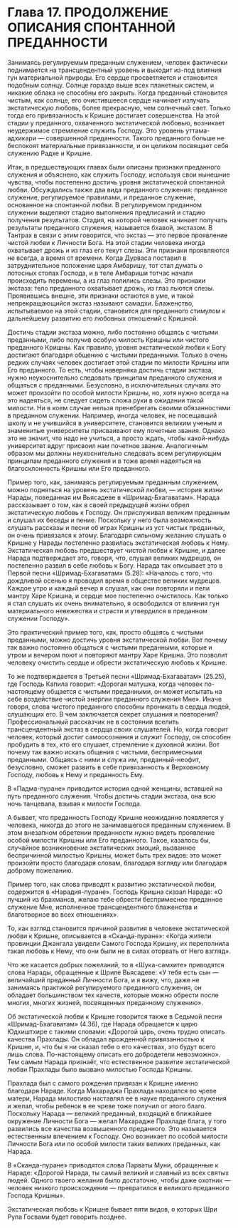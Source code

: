 # Глава 17. ПРОДОЛЖЕНИЕ ОПИСАНИЯ СПОНТАННОЙ ПРЕДАННОСТИ

Занимаясь регулируемым преданным служением, человек фактически поднимается на трансцендентный уровень и выходит из-под влияния гун материальной природы. Его сердце просветляется и становится подобным солнцу. Солнце гораздо выше всех планетных систем, и никакие облака не способны его закрыть. Когда преданный становится чистым, как солнце, его очистившееся сердце начинает излучать экстатическую любовь, более прекрасную, чем солнечный свет. Только тогда его привязанность к Кришне достигает совершенства. На этой стадии у преданного, охваченного экстатической любовью, возникает неудержимое стремление служить Господу. Это уровень уттама-адхикари — совершенной преданности. Такого преданного больше не беспокоят материальные привязанности, и он целиком посвящает себя служению Радхе и Кришне.

Итак, в предшествующих главах были описаны признаки преданного служения и объяснено, как служить Господу, используя свои нынешние чувства, чтобы постепенно достичь уровня экстатической спонтанной любви. Обсуждались также два вида преданного служения: преданное служение, регулируемое правилами, и преданное служение, основанное на спонтанной любви. В регулируемом преданном служении выделяют стадию выполнения предписаний и стадию получения результатов. Стадия, на которой человек начинает получать результаты преданного служения, называется бхавой, экстазом. В Тантрах в связи с этим говорится, что экстаз — это первое проявление чистой любви к Личности Бога. На этой стадии человека иногда охватывает дрожь и из глаз его текут слезы. Эти признаки проявляются не всегда, а время от времени. Когда Дурваса поставил в затруднительное положение царя Амбаришу, тот стал думать о лотосных стопах Господа, и в теле Амбариши тотчас начали происходить перемены, а из глаз полились слезы. Это признаки экстаза: тело преданного охватывает дрожь, из глаз льются слезы. Проявившись внешне, эти признаки остаются в уме, и такой непрекращающийся экстаз называют самадхи. Блаженство, испытываемое на этой стадии, становится для преданного стимулом к дальнейшему развитию его любовных отношений с Кришной.

Достичь стадии экстаза можно, либо постоянно общаясь с чистыми преданными, либо получив особую милость Кришны или чистого преданного Кришны. Как правило, уровня экстатической любви к Богу достигают благодаря общению с чистыми преданными. Только в очень редких случаях человек достигает этой стадии по милости Кришны или Его преданного. То есть, чтобы наверняка достичь стадии экстаза, нужно неукоснительно следовать принципам преданного служения и общаться с преданными. Безусловно, в исключительных случаях это может произойти по особой милости Кришны, но, хотя нужно всегда на это надеяться, не следует сидеть сложа руки в ожидании такой милости. Ни в коем случае нельзя пренебрегать своими обязанностями в преданном служении. Например, иногда человек, не посещавший школу и не учившийся в университете, становится великим ученым и знаменитые университеты присваивают ему почетные звания. Однако это не значит, что надо не учиться, а просто ждать, чтобы какой-нибудь университет вдруг присвоил нам почетное звание. Аналогичным образом мы должны неукоснительно следовать всем регулирующим принципам преданного служения и в тоже время надеяться на благосклонность Кришны или Его преданного.

Пример того, как, занимаясь регулируемым преданным служением, можно подняться на уровень экстатической любви, — история жизни Нарады, поведанная им Вьясадеве в «Шримад-Бхагаватам». Нарада рассказывает о том, как в своей предыдущей жизни обрел экстатическую любовь к Господу. Он прислуживал великим преданным и слушал их беседы и пение. Поскольку у него была возможность слушать рассказы и песни об играх Кришны из уст чистых преданных, он очень привязался к этому. Благодаря сильному желанию слушать о Кришне у Нарады постепенно развилась экстатическая любовь к Нему. Экстатическая любовь предшествует чистой любви к Кришне, и далее Нарада подтверждает это, говоря, что, слушая великих мудрецов, он постепенно развил в себе любовь к Богу. Нарада так описывает это в Первой песни «Шримад-Бхагаватам» (5.28): «Началось с того, что дождливой осенью я проводил время в обществе великих мудрецов. Каждое утро и каждый вечер я слушал, как они повторяли и пели мантру Харе Кришна, и сердце мое постепенно очистилось. Как только я стал слушать их очень внимательно, я освободился от влияния гун материального невежества и страсти и утвердился в преданном служении Господу».

Это практический пример того, как, просто общаясь с чистыми преданными, можно достичь уровня экстатической любви. Вот почему так важно постоянно общаться с чистыми преданными, которые и утром и вечером поют и повторяют мантру Харе Кришна. Это позволит человеку очистить сердце и обрести экстатическую любовь к Кришне.

То же подтверждается в Третьей песни «Шримад-Бхагаватам» (25.25), где Господь Капила говорит: «Дорогая матушка, когда человек по-настоящему общается с чистыми преданными, он может испытать на себе воздействие чистой энергии преданного служения Мне». Иначе говоря, слова чистого преданного способны проникать в сердца людей, слушающих его. В чем заключается секрет слушания и повторения? Профессиональный рассказчик не в состоянии вселить трансцендентный экстаз в сердца своих слушателей. Но, когда говорит человек, который достиг самоосознания и служит Господу, он способен пробудить в тех, кто его слушает, стремление к духовной жизни. Вот почему так важно искать общения с чистыми, беспримесными преданными. Общаясь с ними и служа им, преданный-неофит, безусловно, сможет развить в себе привязанность к Верховному Господу, любовь к Нему и преданность Ему.

В «Падма-пуране» приводится история одной женщины, вставшей на путь преданного служения. Чтобы достичь стадии экстаза, она всю ночь танцевала, взывая к милости Господа.

А бывает, что преданность Господу Кришне неожиданно появляется у человека, никогда до этого не занимавшегося преданным служением. В этом внезапном обретении преданности нужно видеть проявление особой милости Кришны или Его преданного. Такое, казалось бы, случайное возникновение экстатических эмоций, вызванное беспричинной милостью Кришны, может быть трех видов: это может произойти просто благодаря словам, благодаря взгляду или благодаря доброму пожеланию.

Пример того, как слова приводят к развитию экстатической любви, содержится в «Нарадия-пуране». Господь Кришна сказал Нараде: «О лучший из брахманов, желаю тебе обрести беспримесное преданное служение Мне, исполненное трансцендентного блаженства и благотворное во всех отношениях».

То, как взгляд становится причиной развития в человеке экстатической любви к Кришне, описывается в «Сканда-пуране»: «Когда жители провинции Джангала увидели Самого Господа Кришну, их переполнила такая любовь к Нему, что они были не в силах оторвать от Него взгляд».

Что же касается добрых пожеланий, то в «Шука-самхите» приводятся слова Нарады, обращенные к Шриле Вьясадеве: «У тебя есть сын —величайший преданный Личности Бога, и я вижу, что, даже не занимаясь практикой регулируемого преданного служения, он обладает большинством тех качеств, которые можно обрести после многих, многих жизней, посвященных преданному служению».

Об экстатической любви к Кришне говорится также в Седьмой песни «Шримад-Бхагаватам» (4.36), где Нарада обращается к царю Юдхиштхире с такими словами: «Дорогой царь, очень трудно описать качества Прахлады. Он обладал врожденной привязанностью к Кришне, и, что бы я ни сказал тебе о его качествах, это будут всего лишь слова. По-настоящему описать его добродетели невозможно». Тем самым Нарада признаёт, что естественное развитие экстатической любви Прахлады было вызвано милостью Господа Кришны.

Прахлада был с самого рождения привязан к Кришне именно благодаря Нараде. Когда Махараджа Прахлада находился во чреве матери, Нарада милостиво наставлял ее в науке преданного служения и желал, чтобы ребенок в ее чреве тоже получил от этого благо. Поскольку Нарада — великий преданный, входящий в ближайшее окружение Личности Бога — желал Махарадже Прахладе блага, у того развились все качества возвышенного преданного. Это называется естественным влечением к Господу. Оно возникает по особой милости Личности Бога или по особой милости таких великих преданных, как Нарада.

В «Сканда-пуране» приводятся слова Парваты Муни, обращенные к Нараде: «Дорогой Нарада, ты самый великий и славный из всех святых людей. Одного твоего желания было достаточно, чтобы даже охотник — человек низкого происхождения — превратился в великого преданного Господа Кришны».

Экстатическая любовь к Кришне бывает пяти видов, о которых Шри Рупа Госвами будет говорить позднее.
